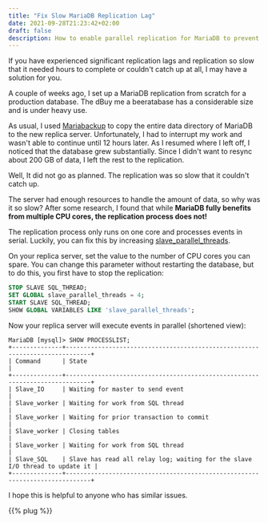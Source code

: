 ```yaml
---
title: "Fix Slow MariaDB Replication Lag"
date: 2021-09-28T21:23:42+02:00
draft: false
description: How to enable parallel replication for MariaDB to prevent replication lag.
---
```


If you have experienced significant replication lags and replication so slow that it needed hours to complete or couldn't catch up at all, I may have a solution for you.

A couple of weeks ago, I set up a MariaDB replication from scratch for a production database. The dBuy me a beeratabase has a considerable size and is under heavy use.

As usual, I used [Mariabackup](https://mariadb.com/kb/en/mariabackup/) to copy the entire data directory of MariaDB to the new replica server. Unfortunately, I had to interrupt my work and wasn't able to continue until 12 hours later. As I resumed where I left off, I noticed that the database grew substantially. Since I didn't want to resync about 200 GB of data, I left the rest to the replication.

Well, It did not go as planned. The replication was so slow that it couldn't catch up.

The server had enough resources to handle the amount of data, so why was it so slow? After some research, I found that while **MariaDB fully benefits from multiple CPU cores, the replication process does not!**

The replication process only runs on one core and processes events in serial. Luckily, you can fix this by increasing [slave_parallel_threads](https://mariadb.com/kb/en/replication-and-binary-log-system-variables/#slave_parallel_threads).

On your replica server, set the value to the number of CPU cores you can spare. You can change this parameter without restarting the database, but to do this, you first have to stop the replication:

```sql
STOP SLAVE SQL_THREAD;
SET GLOBAL slave_parallel_threads = 4;
START SLAVE SQL_THREAD;
SHOW GLOBAL VARIABLES LIKE 'slave_parallel_threads';
```

Now your replica server will execute events in parallel (shortened view):

```plain
MariaDB [mysql]> SHOW PROCESSLIST;
+--------------+-----------------------------------------------------------------------------+
| Command      | State                                                                       |
+--------------+-----------------------------------------------------------------------------+
| Slave_IO     | Waiting for master to send event                                            |
| Slave_worker | Waiting for work from SQL thread                                            |
| Slave_worker | Waiting for prior transaction to commit                                     |
| Slave_worker | Closing tables                                                              |
| Slave_worker | Waiting for work from SQL thread                                            |
| Slave_SQL    | Slave has read all relay log; waiting for the slave I/O thread to update it |
+--------------+-----------------------------------------------------------------------------+
```

I hope this is helpful to anyone who has similar issues.

{{% plug %}}
